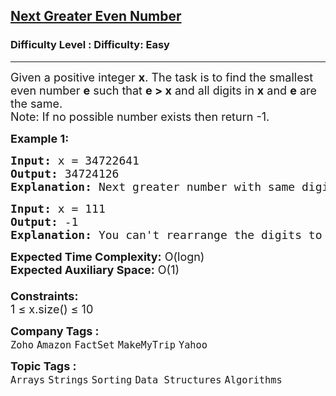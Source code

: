<h2><a href="https://www.geeksforgeeks.org/problems/next-greater-even-number0828/1">Next Greater Even Number</a></h2><h3>Difficulty Level : Difficulty: Easy</h3><hr><div class="problems_problem_content__Xm_eO"><p><span style="font-size: 18px;">Given a positive integer <strong>x</strong>. The task is to find the smallest even number <strong>e</strong> such that <strong>e &gt; x</strong> and all digits in <strong>x</strong> and <strong>e</strong> are the same.<br>Note: If no possible number exists then return -1.</span></p>
<p><span style="font-size: 18px;"><strong>Example 1:</strong></span></p>
<pre><span style="font-size: 18px;"><strong>Input: </strong>x = 34722641
<strong>Output: </strong>34724126
<strong>Explanation: </strong>Next greater number with same digits as in input is 34724126.</span></pre>
<pre><span style="font-size: 18px;"><strong>Input: </strong>x = 111
<strong>Output: </strong>-1</span>
<span style="font-size: 18px;"><strong><span style="font-size: 18px;">Explanation:</span> </strong></span><span style="font-size: 18px;">You can't rearrange the digits to get an answer.</span></pre>
<p><span style="font-size: 18px;"><strong>Expected Time Complexity:</strong> O(logn)<br><strong>Expected Auxiliary Space:</strong> O(1)<br><br><strong>Constraints:</strong><br>1 ≤ x.size() ≤ 10</span></p></div><p><span style=font-size:18px><strong>Company Tags : </strong><br><code>Zoho</code>&nbsp;<code>Amazon</code>&nbsp;<code>FactSet</code>&nbsp;<code>MakeMyTrip</code>&nbsp;<code>Yahoo</code>&nbsp;<br><p><span style=font-size:18px><strong>Topic Tags : </strong><br><code>Arrays</code>&nbsp;<code>Strings</code>&nbsp;<code>Sorting</code>&nbsp;<code>Data Structures</code>&nbsp;<code>Algorithms</code>&nbsp;